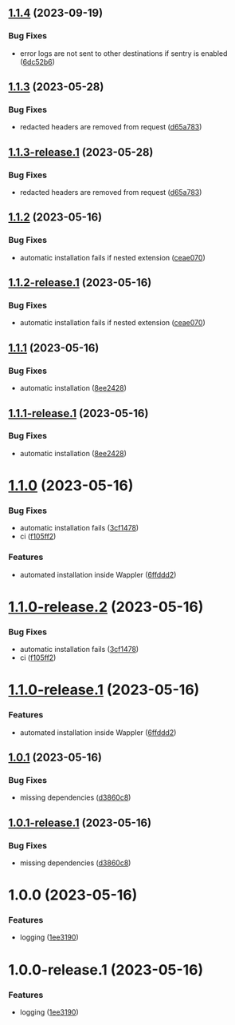 ## [1.1.4](https://github.com/tbvgl/wappler-advanced-logger/compare/v1.1.3...v1.1.4) (2023-09-19)


### Bug Fixes

* error logs are not sent to other destinations if sentry is enabled ([6dc52b6](https://github.com/tbvgl/wappler-advanced-logger/commit/6dc52b635cf6375f170d8ce26af65c3a4c734671))

## [1.1.3](https://github.com/tbvgl/wappler-advanced-logger/compare/v1.1.2...v1.1.3) (2023-05-28)


### Bug Fixes

* redacted headers are removed from request ([d65a783](https://github.com/tbvgl/wappler-advanced-logger/commit/d65a783158bcb42262422c67e5d0c8d05fb1e20b))

## [1.1.3-release.1](https://github.com/tbvgl/wappler-advanced-logger/compare/v1.1.2...v1.1.3-release.1) (2023-05-28)


### Bug Fixes

* redacted headers are removed from request ([d65a783](https://github.com/tbvgl/wappler-advanced-logger/commit/d65a783158bcb42262422c67e5d0c8d05fb1e20b))

## [1.1.2](https://github.com/tbvgl/wappler-advanced-logger/compare/v1.1.1...v1.1.2) (2023-05-16)


### Bug Fixes

* automatic installation fails if nested extension ([ceae070](https://github.com/tbvgl/wappler-advanced-logger/commit/ceae0707c98974fbcce18f02a32441736d2ce56c))

## [1.1.2-release.1](https://github.com/tbvgl/wappler-advanced-logger/compare/v1.1.1...v1.1.2-release.1) (2023-05-16)


### Bug Fixes

* automatic installation fails if nested extension ([ceae070](https://github.com/tbvgl/wappler-advanced-logger/commit/ceae0707c98974fbcce18f02a32441736d2ce56c))

## [1.1.1](https://github.com/tbvgl/wappler-advanced-logger/compare/v1.1.0...v1.1.1) (2023-05-16)


### Bug Fixes

* automatic installation ([8ee2428](https://github.com/tbvgl/wappler-advanced-logger/commit/8ee2428304d4c26f2ab0f475c9e4fdbdf875ce15))

## [1.1.1-release.1](https://github.com/tbvgl/wappler-advanced-logger/compare/v1.1.0...v1.1.1-release.1) (2023-05-16)


### Bug Fixes

* automatic installation ([8ee2428](https://github.com/tbvgl/wappler-advanced-logger/commit/8ee2428304d4c26f2ab0f475c9e4fdbdf875ce15))

# [1.1.0](https://github.com/tbvgl/wappler-advanced-logger/compare/v1.0.1...v1.1.0) (2023-05-16)


### Bug Fixes

* automatic installation fails ([3cf1478](https://github.com/tbvgl/wappler-advanced-logger/commit/3cf147815a18dd4cc65ae5db5388909209f2613e))
* ci ([f105ff2](https://github.com/tbvgl/wappler-advanced-logger/commit/f105ff29a9a33a2b0e030c932d5219f992618ce1))


### Features

* automated installation inside Wappler ([6ffddd2](https://github.com/tbvgl/wappler-advanced-logger/commit/6ffddd272d6b1cd004269136baf3f0de35b7e3ba))

# [1.1.0-release.2](https://github.com/tbvgl/wappler-advanced-logger/compare/v1.1.0-release.1...v1.1.0-release.2) (2023-05-16)


### Bug Fixes

* automatic installation fails ([3cf1478](https://github.com/tbvgl/wappler-advanced-logger/commit/3cf147815a18dd4cc65ae5db5388909209f2613e))
* ci ([f105ff2](https://github.com/tbvgl/wappler-advanced-logger/commit/f105ff29a9a33a2b0e030c932d5219f992618ce1))

# [1.1.0-release.1](https://github.com/tbvgl/wappler-advanced-logger/compare/v1.0.1...v1.1.0-release.1) (2023-05-16)


### Features

* automated installation inside Wappler ([6ffddd2](https://github.com/tbvgl/wappler-advanced-logger/commit/6ffddd272d6b1cd004269136baf3f0de35b7e3ba))

## [1.0.1](https://github.com/tbvgl/wappler-advanced-logger/compare/v1.0.0...v1.0.1) (2023-05-16)


### Bug Fixes

* missing dependencies ([d3860c8](https://github.com/tbvgl/wappler-advanced-logger/commit/d3860c8994b9f371193fd15cc8e27c567c2dfa32))

## [1.0.1-release.1](https://github.com/tbvgl/wappler-advanced-logger/compare/v1.0.0...v1.0.1-release.1) (2023-05-16)


### Bug Fixes

* missing dependencies ([d3860c8](https://github.com/tbvgl/wappler-advanced-logger/commit/d3860c8994b9f371193fd15cc8e27c567c2dfa32))

# 1.0.0 (2023-05-16)


### Features

* logging ([1ee3190](https://github.com/tbvgl/wappler-advanced-logger/commit/1ee3190192323b140ae818351faca9b48f8771f1))

# 1.0.0-release.1 (2023-05-16)


### Features

* logging ([1ee3190](https://github.com/tbvgl/wappler-advanced-logger/commit/1ee3190192323b140ae818351faca9b48f8771f1))
